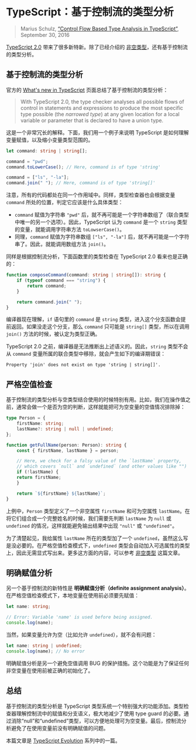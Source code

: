 TypeScript：基于控制流的类型分析
==============================================

> Marius Schulz, [“Control Flow Based Type Analysis in TypeScript”](https://mariusschulz.com/blog/control-flow-based-type-analysis-in-typescript), September 30, 2016

[TypeScript 2.0](https://blogs.msdn.microsoft.com/typescript/2016/09/22/announcing-typescript-2-0/) 带来了很多新特新。除了已经介绍的 [非空类型](./non-nullable-types-in-typescript.md)，还有基于控制流的类型分析。

基于控制流的类型分析
----------------------------------------------------------------------

官方的 [What's new in TypeScript](https://github.com/Microsoft/TypeScript/wiki/What's-new-in-TypeScript#control-flow-based-type-analysis) 页面总结了基于控制流的类型分析：

> With TypeScript 2.0, the type checker analyses all possible flows of control in statements and expressions to produce the most specific type possible (the _narrowed type_) at any given location for a local variable or parameter that is declared to have a union type.

这是一个非常冗长的解释。下面，我们用一个例子来说明 TypeScript 是如何理解变量赋值，以及缩小变量类型范围的。

```ts
let command: string | string[];

command = "pwd";
command.toLowerCase(); // Here, command is of type 'string'

command = ["ls", "-la"];
command.join(" "); // Here, command is of type 'string[]'
``` 

注意，所有的代码都处在同一个作用域中。同样，类型检查器也会根据变量 `command` 所处的位置，判定它应该是什么具体类型：

*   `command` 赋值为字符串 `"pwd"` 后，就不再可能是一个字符串数组了（联合类型中唯一的另一个选项）。因此，TypeScript 认为 `command` 是一个 `string` 类型的变量，就能调用字符串方法 `toLowserCase()`。
*   同理，`command` 赋值为字符串数组 `["ls", "-la"]` 后，就不再可能是一个字符串了。因此，就能调用数组方法 `join()`。

同样是根据控制流分析，下面函数里的类型检查在 TypeScript 2.0 看来也是正确的：

```ts
function composeCommand(command: string | string[]): string {
    if (typeof command === "string") {
        return command;
    }

    return command.join(" ");
}
```

编译器现在理解，`if` 语句里的 `command` 是 `string` 类型，进入这个分支函数会提前返回。如果没走这个分支，那么 `command` 只可能是 `string[]` 类型，所以在调用 `join()` 方法的时候，被认定为类型正确。

TypeScript 2.0 之前，编译器是无法推断出上述语义的。因此，`string` 类型不会从 `command` 变量所属的联合类型中移除，就会产生如下的编译期错误：

```
Property 'join' does not exist on type 'string | string[]'.
```

严格空值检查
------------------------------------------

基于控制流的类型分析与空类型结合使用的时候特别有用。比如，我们在操作值之前，通常会做一个是否为空的判断，这样就能把可为空变量的空值情况排除掉：

```ts
type Person = {
    firstName: string;
    lastName?: string | null | undefined;
};

function getFullName(person: Person): string {
    const { firstName, lastName } = person;

    // Here, we check for a falsy value of the `lastName` property,
    // which covers `null` and `undefined` (and other values like "")
    if (!lastName) {
    return firstName;
    }

    return `${firstName} ${lastName}`;
}
```

上例中，`Person` 类型定义了一个非空属性 `firstName` 和可为空属性 `lastName`。在将它们组合成一个完整姓名的时候，我们需要先判断 `lastName` 为 `null` 或 `undefined` 的情况，这样就能避免输出结果中出现 `"null"` 或 `"undefined"`。

为了清楚起见，我给属性 `lastName` 所在的类型加了一个 `undefined`，虽然这么写是没必要的。在严格空值检查模式下，`undefined` 类型会自动加入可选属性的类型上，因此无需显式写出来。更多这方面的内容，可以参考 [非空类型](./non-nullable-types-in-typescript.md) 这篇文章。

明确赋值分析
--------------------------------------------------------------

另一个基于控制流的新特性是 **明确赋值分析（definite assignment analysis）**。在严格空值检查模式下，本地变量在使用前必须要先赋值：

```ts
let name: string;

// Error: Variable 'name' is used before being assigned.
console.log(name);
``` 

当然，如果变量允许为空（比如允许 `undefined`），就不会有问题：

```ts
let name: string | undefined;
console.log(name); // No error
```

明确赋值分析是另一个避免空值调用 BUG 的保护措施。这个功能是为了保证任何非空变量在使用前被正确的初始化了。

总结
--------------------

基于控制流的类型分析是 TypeScript 类型系统一个特别强大的功能添加。类型检查器理解控制流中的赋值和分支语义，极大地减少了使用 type guard 的必要。通过消除“null”和“undefined”类型，可以方便地处理可为空变量。最后，控制流分析避免了在使用变量前没有明确赋值的问题。

本篇文章是 [TypeScript Evolution](https://mariusschulz.com/blog/series/typescript-evolution) 系列中的一篇。
